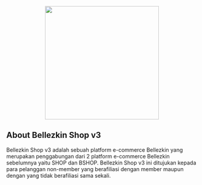 <p align="center"><img src="https://bellezkin.com/wp-content/uploads/2019/09/logo-bellezkin.png" width="300"></p>

## About Bellezkin Shop v3

Bellezkin Shop v3 adalah sebuah platform e-commerce Bellezkin yang merupakan penggabungan dari 2 platform e-commerce Bellezkin sebelumnya yaitu SHOP dan BSHOP. Bellezkin Shop v3 ini ditujukan kepada para pelanggan non-member yang berafiliasi dengan member maupun dengan yang tidak berafiliasi sama sekali.
